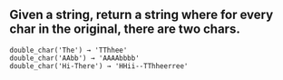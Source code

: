 ## Given a string, return a string where for every char in the original, there are two chars.

```
double_char('The') → 'TThhee'
double_char('AAbb') → 'AAAAbbbb'
double_char('Hi-There') → 'HHii--TThheerree'
```
